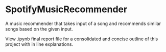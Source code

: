 # SpotifyMusicRecommender
A music recommender that takes input of a song and recommends similar songs based on the given input.

View .ipynb final report file for a consolidated and concise outline of this project with in line explanations. 
